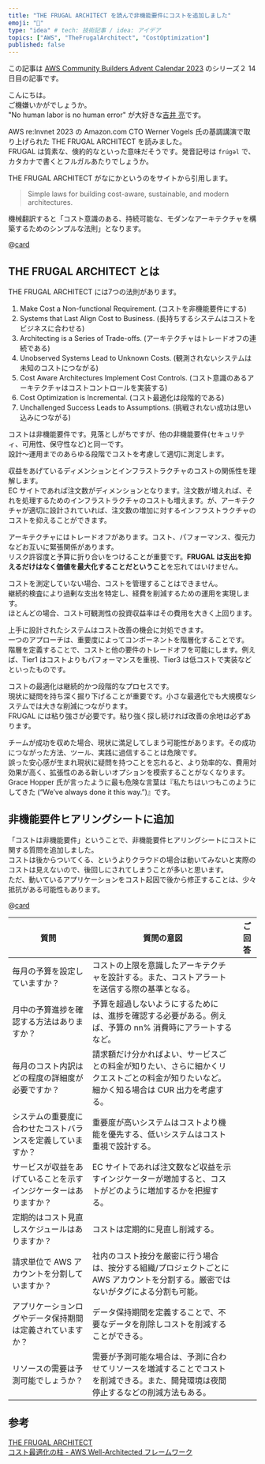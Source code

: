 ```yaml
---
title: "THE FRUGAL ARCHITECT を読んで非機能要件にコストを追加しました"
emoji: "🎄"
type: "idea" # tech: 技術記事 / idea: アイデア
topics: ["AWS", "TheFrugalArchitect", "CostOptimization"]
published: false
---
```

この記事は [AWS Community Builders Advent Calendar 2023](https://qiita.com/advent-calendar/2023/aws-community-builders) のシリーズ２ 14日目の記事です。  


こんにちは。  
ご機嫌いかがでしょうか。  
"No human labor is no human error" が大好きな[吉井 亮](https://twitter.com/YoshiiRyo1)です。  

AWS re:Invnet 2023 の Amazon.com CTO Werner Vogels 氏の基調講演で取り上げられた THE FRUGAL ARCHITECT を読みました。  
FRUGAL は質素な、倹約的なといった意味だそうです。発音記号は `frúgəl` で、カタカナで書くとフルガルあたりでしょうか。  

THE FRUGAL ARCHITECT がなにかというのをサイトから引用します。  

> Simple laws for building cost-aware, sustainable, and modern architectures.  

機械翻訳すると「コスト意識のある、持続可能な、モダンなアーキテクチャを構築するためのシンプルな法則」となります。  

@[card](https://thefrugalarchitect.com/)  

## THE FRUGAL ARCHITECT とは

THE FRUGAL ARCHITECT には7つの法則があります。  

1. Make Cost a Non-functional Requirement. (コストを非機能要件にする)
2. Systems that Last Align Cost to Business. (長持ちするシステムはコストをビジネスに合わせる)
3. Architecting is a Series of Trade-offs. (アーキテクチャはトレードオフの連続である)
4. Unobserved Systems Lead to Unknown Costs. (観測されないシステムは未知のコストにつながる)
5. Cost Aware Architectures Implement Cost Controls. (コスト意識のあるアーキテクチャはコストコントロールを実装する)
6. Cost Optimization is Incremental. (コスト最適化は段階的である)
7. Unchallenged Success Leads to Assumptions. (挑戦されない成功は思い込みにつながる)

コストは非機能要件です。見落としがちですが、他の非機能要件(セキュリティ、可用性、保守性など)と同一です。  
設計〜運用までのあらゆる段階でコストを考慮して適切に測定します。  

収益をあげているディメンションとインフラストラクチャのコストの関係性を理解します。  
EC サイトであれば注文数がディメンションとなります。注文数が増えれば、それを処理するためのインフラストラクチャのコストも増えます。が、アーキテクチャが適切に設計されていれば、注文数の増加に対するインフラストラクチャのコストを抑えることができます。  

アーキテクチャにはトレードオフがあります。コスト、パフォーマンス、復元力などお互いに緊張関係があります。  
リスク許容度と予算に折り合いをつけることが重要です。**FRUGAL は支出を抑えるだけはなく価値を最大化することだということ**を忘れてはいけません。    

コストを測定していない場合、コストを管理することはできません。  
継続的検査により過剰な支出を特定し、経費を削減するための運用を実現します。  
ほとんどの場合、コスト可観測性の投資収益率はその費用を大きく上回ります。  

上手に設計されたシステムはコスト改善の機会に対処できます。  
一つのアプローチは、重要度によってコンポーネントを階層化することです。  
階層を定義することで、コストと他の要件のトレードオフを可能にします。例えば、Tier1 はコストよりもパフォーマンスを重視、Tier3 は低コストで実装などといったものです。  

コストの最適化は継続的かつ段階的なプロセスです。  
現状に疑問を持ち深く掘り下げることが重要です。小さな最適化でも大規模なシステムでは大きな削減につながります。  
FRUGAL には粘り強さが必要です。粘り強く探し続ければ改善の余地は必ずあります。  

チームが成功を収めた場合、現状に満足してしまう可能性があります。その成功につながった方法、ツール、実践に過信することは危険です。  
誤った安心感が生まれ現状に疑問を持つことを忘れると、より効率的な、費用対効果が高く、拡張性のある新しいオプションを模索することがなくなります。  
Grace Hopper 氏が言ったように最も危険な言葉は『私たちはいつもこのようにしてきた (“We’ve always done it this way.”)』です。


## 非機能要件ヒアリングシートに追加

「コストは非機能要件」ということで、非機能要件ヒアリングシートにコストに関する質問を追加しました。  
コストは後からついてくる、というよりクラウドの場合は動いてみないと実際のコストは見えないので、後回しにされてしまうことが多いと思います。  
ただ、動いているアプリケーションをコスト起因で後から修正することは、少々抵抗がある可能性もあります。  

@[card](https://github.com/YoshiiRyo1/document-templates-for-aws)  

| 質問                                                             | 質問の意図                                                                                                                                  | ご回答 |
| ---------------------------------------------------------------- | ------------------------------------------------------------------------------------------------------------------------------------------- | ------ |
| 毎月の予算を設定していますか？                                   | コストの上限を意識したアーキテクチャを設計する。また、コストアラートを送信する際の基準となる。                                              |        |
| 月中の予算進捗を確認する方法はありますか？                       | 予算を超過しないようにするためには、進捗を確認する必要がある。例えば、予算の nn% 消費時にアラートするなど。                                 |        |
| 毎月のコスト内訳はどの程度の詳細度が必要ですか？                 | 請求額だけ分かればよい、サービスごとの料金が知りたい、さらに細かくリクエストごとの料金が知りたいなど。細かく知る場合は CUR 出力を考慮する。 |        |
| システムの重要度に合わせたコストバランスを定義していますか？     | 重要度が高いシステムはコストより機能を優先する、低いシステムはコスト重視で設計する。                                                        |        |
| サービスが収益をあげていることを示すインジケーターはありますか？ | EC サイトであれば注文数など収益を示すインジケーターが増加すると、コストがどのように増加するかを把握する。                                   |        |
| 定期的はコスト見直しスケジュールはありますか？                   | コストは定期的に見直し削減する。                                                                                                            |        |
| 請求単位で AWS アカウントを分割していますか？                    | 社内のコスト按分を厳密に行う場合は、按分する組織/プロジェクトごとに AWS アカウントを分割する。厳密ではないがタグによる分割も可能。          |        |
| アプリケーションログやデータ保持期間は定義されていますか？       | データ保持期間を定義することで、不要なデータを削除しコストを削減することができる。                                                          |        |
| リソースの需要は予測可能でしょうか？                             | 需要が予測可能な場合は、予測に合わせてリソースを増減することでコストを削減できる。また、開発環境は夜間停止するなどの削減方法もある。        |        |




## 参考

[THE FRUGAL ARCHITECT](https://thefrugalarchitect.com/)  
[コスト最適化の柱 - AWS Well-Architected フレームワーク](https://docs.aws.amazon.com/ja_jp/wellarchitected/latest/cost-optimization-pillar/welcome.html)  
